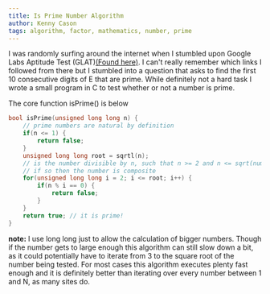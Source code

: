 ```yaml
---
title: Is Prime Number Algorithm
author: Kenny Cason
tags: algorithm, factor, mathematics, number, prime
---
```


I was randomly surfing around the internet when I stumbled upon Google Labs Aptitude Test (GLAT)<a href="http://cruftbox.com/blog/archives/001031.html">(Found here)</a>. I can't really remember which links I followed from there but I stumbled into a question that asks to find the first 10 consecutive digits of E that are prime. While definitely not a hard task I wrote a small program in C to test whether or not a number is prime. 

The core function isPrime() is below

```c
bool isPrime(unsigned long long n) {
    // prime numbers are natural by definition
    if(n <= 1) {
        return false;
    } 
    unsigned long long root = sqrtl(n);
    // is the number divisible by n, such that n >= 2 and n <= sqrt(number)?
    // if so then the number is composite
    for(unsigned long long i = 2; i <= root; i++) {
        if(n % i == 0) {
            return false;
        }
    }
    return true; // it is prime!
}

```
<b>note:</b> I use long long just to allow the calculation of bigger numbers. Though if the number gets to large enough this algorithm can still slow down a bit, as it could potentially have to iterate from 3 to the square root of the number being tested. For most cases this algorithm executes plenty fast enough and it is definitely better than iterating over every number between 1 and N, as many sites do.



